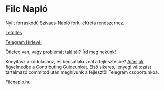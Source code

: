 # Filc Napló
Nyílt forráskódú [Szivacs-Napló](https://github.com/boapps/Szivacs-Naplo) fork, eKréta rendszerhez.

[Letöltés](https://github.com/filcnaplo/filcnaplo/releases)

[Telegram Hírlevél](https://t.me/filc_naplo)

Ötleted van, vagy problémát találtál? [Írd meg nekünk!](https://github.com/filcnaplo/filcnaplo/issues/new)

Konyítasz a kódoláshoz, és becsatlakoznál a fejlesztésbe?
[Ajánljuk figyelmedbe a Contributing Guideunkat.](https://github.com/filcnaplo/filcnaplo/blob/master/CONTRIBUTING.md)
Első sikeres, lényegi változást tartalmazó commitod után meghívunk a fejlesztői Telegram csoportunkba.

[Filcnaplo.hu](https://filcnaplo.hu/)
